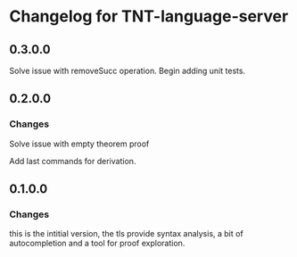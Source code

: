 # Changelog for TNT-language-server

## 0.3.0.0

Solve issue with removeSucc operation.
Begin adding unit tests.

## 0.2.0.0

### Changes

Solve issue with empty theorem proof

Add last commands for derivation.

## 0.1.0.0

### Changes

this is the intitial version, the tls provide syntax analysis, a bit of autocompletion and a tool for proof exploration.
